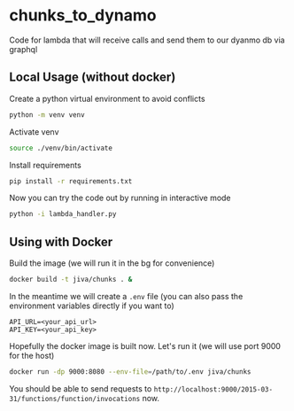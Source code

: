 # chunks_to_dynamo
Code for lambda that will receive calls and send them to our dyanmo db via graphql 

## Local Usage (without docker)
Create a python virtual environment to avoid conflicts
```bash
python -m venv venv
```

Activate venv
```bash
source ./venv/bin/activate
```

Install requirements
```bash
pip install -r requirements.txt
```

Now you can try the code out by running in interactive mode
```bash
python -i lambda_handler.py
```

## Using with Docker
Build the image (we will run it in the bg for convenience)
```bash
docker build -t jiva/chunks . &
```

In the meantime we will create a `.env` file (you can also pass the environment variables directly if you want to)
```env
API_URL=<your_api_url>
API_KEY=<your_api_key>
```

Hopefully the docker image is built now. Let's run it (we will use port 9000 for the host)
```bash
docker run -dp 9000:8080 --env-file=/path/to/.env jiva/chunks
```

You should be able to send requests to `http://localhost:9000/2015-03-31/functions/function/invocations` now.
